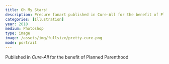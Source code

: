 ```yaml
---
title: Oh My Stars!
description: Precure fanart published in Cure-All for the benefit of Planned Parenthood, 2018
categories: [Illustration]
year: 2018
medium: Photoshop
type: image
image: /assets/img/fullsize/pretty-cure.png
mode: portrait
---
```


Published in *Cure-All* for the benefit of Planned Parenthood